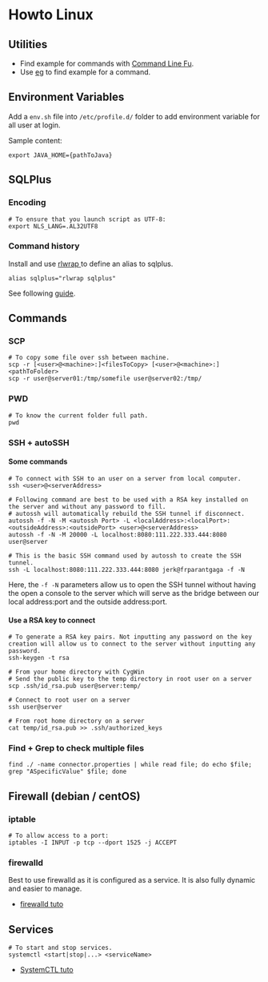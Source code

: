 # Howto Linux

## Utilities

-   Find example for commands with [Command Line Fu](http://www.commandlinefu.com/commands/browse).
-   Use [eg](https://github.com/srsudar/eg) to find example for a command.

## Environment Variables

Add a `env.sh` file into `/etc/profile.d/` folder to add environment variable for all user at login.

Sample content:

```shell
export JAVA_HOME={pathToJava}
```

## SQLPlus

### Encoding

```shell
# To ensure that you launch script as UTF-8:
export NLS_LANG=.AL32UTF8
```

### Command history

Install and use [rlwrap ](https://github.com/hanslub42/rlwrap) to define an alias to sqlplus.

```shell
alias sqlplus="rlwrap sqlplus"
```

See following [guide](https://blogs.oracle.com/middleware/entry/getting_history_from_sqlplus_using).

## Commands

### SCP

```shell
# To copy some file over ssh between machine.
scp -r [<user>@<machine>:]<filesToCopy> [<user>@<machine>:]<pathToFolder>
scp -r user@server01:/tmp/somefile user@server02:/tmp/
```

### PWD

```shell
# To know the current folder full path.
pwd
```

### SSH + autoSSH

#### Some commands

```shell
# To connect with SSH to an user on a server from local computer.
ssh <user>@<serverAddress>

# Following command are best to be used with a RSA key installed on the server and without any password to fill.
# autossh will automatically rebuild the SSH tunnel if disconnect.
autossh -f -N -M <autossh Port> -L <localAddress>:<localPort>:<outsideAddress>:<outsidePort> <user>@<serverAddress>
autossh -f -N -M 20000 -L localhost:8080:111.222.333.444:8080 user@server

# This is the basic SSH command used by autossh to create the SSH tunnel.
ssh -L localhost:8080:111.222.333.444:8080 jerk@frparantgaga -f -N
```

Here, the `-f -N` parameters allow us to open the SSH tunnel without having the open a console to the server which will serve as the bridge between our local address:port and the outside address:port.

#### Use a RSA key to connect

```shell
# To generate a RSA key pairs. Not inputting any password on the key creation will allow us to connect to the server without inputting any password.
ssh-keygen -t rsa

# From your home directory with CygWin
# Send the public key to the temp directory in root user on a server
scp .ssh/id_rsa.pub user@server:temp/

# Connect to root user on a server
ssh user@server

# From root home directory on a server
cat temp/id_rsa.pub >> .ssh/authorized_keys
```

### Find + Grep to check multiple files

```shell
find ./ -name connector.properties | while read file; do echo $file; grep "ASpecificValue" $file; done
```

## Firewall (debian / centOS)

### iptable

```shell
# To allow access to a port:
iptables -I INPUT -p tcp --dport 1525 -j ACCEPT
```

### firewalld

Best to use firewalld as it is configured as a service. It is also fully dynamic and easier to manage.

-   [firewalld tuto](http://linoxide.com/firewall/firewalld-centos-rhel/)

## Services

```shell
# To start and stop services.
systemctl <start|stop|...> <serviceName>
```

-   [SystemCTL tuto](https://www.digitalocean.com/community/tutorials/how-to-use-systemctl-to-manage-systemd-services-and-units)

